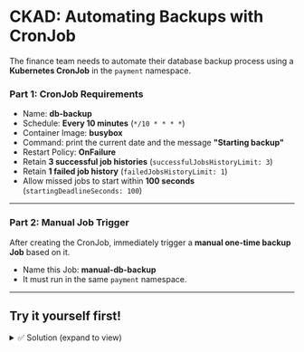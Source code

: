 # CKAD: Automating Backups with CronJob

The finance team needs to automate their database backup process using a **Kubernetes CronJob** in the `payment` namespace.  

### Part 1: CronJob Requirements
- Name: **db-backup**  
- Schedule: **Every 10 minutes** (`*/10 * * * *`)  
- Container Image: **busybox**  
- Command: print the current date and the message **"Starting backup"**  
- Restart Policy: **OnFailure**  
- Retain **3 successful job histories** (`successfulJobsHistoryLimit: 3`)  
- Retain **1 failed job history** (`failedJobsHistoryLimit: 1`)  
- Allow missed jobs to start within **100 seconds** (`startingDeadlineSeconds: 100`)  

---

### Part 2: Manual Job Trigger
After creating the CronJob, immediately trigger a **manual one-time backup Job** based on it.  
- Name this Job: **manual-db-backup**  
- It must run in the same `payment` namespace.  

---

## Try it yourself first!

<details><summary>✅ Solution (expand to view)</summary>
  
#### Create the CronJob
```bash
kubectl create cronjob db-backup \
  --image=busybox \
  --schedule="*/10 * * * *" \
  -n payment \
  --dry-run=client -oyaml \
  -- /bin/sh -c "date; echo Starting backup" > 1.yaml
```

#### add extra spec fields not supported by kubectl create cronjob  
```yaml
#update yaml
apiVersion: batch/v1
kind: CronJob
metadata:
  name: db-backup
  namespace: payment
spec:
  schedule: "*/10 * * * *"
  startingDeadlineSeconds: 100
  successfulJobsHistoryLimit: 3
  failedJobsHistoryLimit: 1
  jobTemplate:
    spec:
      template:
        spec:
          restartPolicy: OnFailure
          containers:
          - name: backup
            image: busybox
            command:
            - /bin/sh
            - -c
            - |
              date
              echo "Starting backup"
```

#### Create a manual one-time Job from the CronJob
```bash
kubectl create job manual-db-backup --from=cronjob/db-backup -n payment
```
</details>

